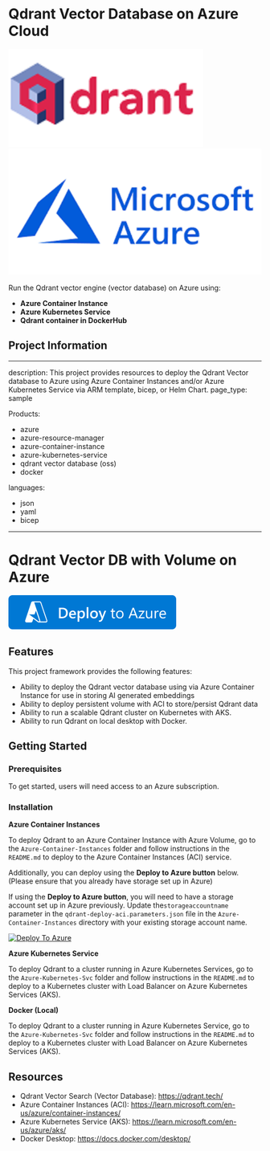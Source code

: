 # Qdrant Vector Database on Azure Cloud


![Qdrant](./img/Qdrant.png) ![Azure](./img/Azure.png)

Run the Qdrant vector engine (vector database) on Azure using:
- **Azure Container Instance**
- **Azure Kubernetes Service**
- **Qdrant container in DockerHub**

## Project Information
---
description: This project provides resources to deploy the Qdrant Vector database to Azure using Azure Container Instances and/or Azure Kubernetes Service via ARM template, bicep, or Helm Chart.
page_type: sample

Products:
- azure
- azure-resource-manager
- azure-container-instance
- azure-kubernetes-service
- qdrant vector database (oss)
- docker

languages:
- json
- yaml
- bicep
---

# Qdrant Vector DB with Volume on Azure 

[![Deploy To Azure](https://raw.githubusercontent.com/Azure/azure-quickstart-templates/master/1-CONTRIBUTION-GUIDE/images/deploytoazure.svg?sanitize=true)](https://portal.azure.com/#create/Microsoft.Template/uri/https%3A%2F%2Fraw.githubusercontent.com%2FAzure-Samples%2Fqdrant-azure%2Fdev-aci%2Faz-acideploy-armtemplates%2FazContainerInstances%2Faci-qdrant-arm-voldeploy.json)

## Features
This project framework provides the following features:

* Ability to deploy the Qdrant vector database using via Azure Container Instance for use in storing AI generated embeddings 
* Ability to deploy persistent volume with ACI to store/persist Qdrant data
* Ability to run a scalable Qdrant cluster on Kubernetes with AKS. 
* Ability to run Qdrant on local desktop with Docker. 

## Getting Started

### Prerequisites

To get started, users will need access to an Azure subscription.

### Installation

**Azure Container Instances**

To deploy Qdrant to an Azure Container Instance with Azure Volume, go to the `Azure-Container-Instances` folder and follow instructions in the `README.md` to deploy to the Azure Container Instances (ACI) service.

Additionally, you can deploy using the **Deploy to Azure button** below. (Please ensure that you already have storage set up in Azure) 

If using the **Deploy to Azure button**, you will need to have a storage account set up in Azure previously. Update the`storageaccountname` parameter in the `qdrant-deploy-aci.parameters.json` file in the `Azure-Container-Instances` directory with your existing storage account name.

[![Deploy To Azure](https://aka.ms/deploytoazurebutton)](https://portal.azure.com/#create/Microsoft.Template/uri/https%3A%2F%2Fraw.githubusercontent.com%2FAzure-Samples%2Fqdrant-azure%2Fdev-aci%2Faz-acideploy-armtemplates%2FazContainerInstances%2Faci-qdrant-arm-voldeploy.json)

**Azure Kubernetes Service**

To deploy Qdrant to a cluster running in Azure Kubernetes Services, go to the `Azure-Kubernetes-Svc` folder and follow instructions in the `README.md` to deploy to a Kubernetes cluster with Load Balancer on Azure Kubernetes Services (AKS).

**Docker (Local)**

To deploy Qdrant to a cluster running in Azure Kubernetes Service, go to the `Azure-Kubernetes-Svc` folder and follow instructions in the `README.md` to deploy to a Kubernetes cluster with Load Balancer on Azure Kubernetes Services (AKS).

## Resources

- Qdrant Vector Search (Vector Database): https://qdrant.tech/
- Azure Container Instances (ACI): https://learn.microsoft.com/en-us/azure/container-instances/
- Azure Kubernetes Service (AKS): https://learn.microsoft.com/en-us/azure/aks/
- Docker Desktop: https://docs.docker.com/desktop/ 
